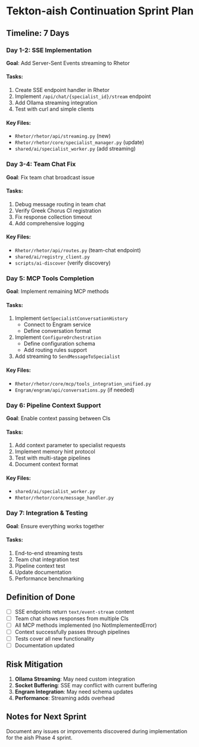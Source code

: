 # Tekton-aish Continuation Sprint Plan

## Timeline: 7 Days

### Day 1-2: SSE Implementation
**Goal**: Add Server-Sent Events streaming to Rhetor

#### Tasks:
1. Create SSE endpoint handler in Rhetor
2. Implement `/api/chat/{specialist_id}/stream` endpoint
3. Add Ollama streaming integration
4. Test with curl and simple clients

#### Key Files:
- `Rhetor/rhetor/api/streaming.py` (new)
- `Rhetor/rhetor/core/specialist_manager.py` (update)
- `shared/ai/specialist_worker.py` (add streaming)

### Day 3-4: Team Chat Fix
**Goal**: Fix team chat broadcast issue

#### Tasks:
1. Debug message routing in team chat
2. Verify Greek Chorus CI registration
3. Fix response collection timeout
4. Add comprehensive logging

#### Key Files:
- `Rhetor/rhetor/api/routes.py` (team-chat endpoint)
- `shared/ai/registry_client.py`
- `scripts/ai-discover` (verify discovery)

### Day 5: MCP Tools Completion
**Goal**: Implement remaining MCP methods

#### Tasks:
1. Implement `GetSpecialistConversationHistory`
   - Connect to Engram service
   - Define conversation format
2. Implement `ConfigureOrchestration`
   - Define configuration schema
   - Add routing rules support
3. Add streaming to `SendMessageToSpecialist`

#### Key Files:
- `Rhetor/rhetor/core/mcp/tools_integration_unified.py`
- `Engram/engram/api/conversations.py` (if needed)

### Day 6: Pipeline Context Support
**Goal**: Enable context passing between CIs

#### Tasks:
1. Add context parameter to specialist requests
2. Implement memory hint protocol
3. Test with multi-stage pipelines
4. Document context format

#### Key Files:
- `shared/ai/specialist_worker.py`
- `Rhetor/rhetor/core/message_handler.py`

### Day 7: Integration & Testing
**Goal**: Ensure everything works together

#### Tasks:
1. End-to-end streaming tests
2. Team chat integration test
3. Pipeline context test
4. Update documentation
5. Performance benchmarking

## Definition of Done

- [ ] SSE endpoints return `text/event-stream` content
- [ ] Team chat shows responses from multiple CIs
- [ ] All MCP methods implemented (no NotImplementedError)
- [ ] Context successfully passes through pipelines
- [ ] Tests cover all new functionality
- [ ] Documentation updated

## Risk Mitigation

1. **Ollama Streaming**: May need custom integration
2. **Socket Buffering**: SSE may conflict with current buffering
3. **Engram Integration**: May need schema updates
4. **Performance**: Streaming adds overhead

## Notes for Next Sprint

Document any issues or improvements discovered during implementation for the aish Phase 4 sprint.
